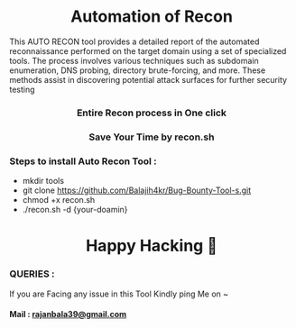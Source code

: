 <h1 align="center">Automation of  Recon</h1>

 This AUTO RECON tool provides a detailed report of the automated reconnaissance performed on the target
 domain using a set of specialized tools. The process involves various techniques such as
 subdomain enumeration, DNS probing, directory brute-forcing, and more. These methods assist in
 discovering potential attack surfaces for further security testing

 <h3 align="center">Entire Recon process in One click</h3>
 <h3 align="center">Save Your Time by recon.sh</h3>

 
 
 ### Steps to install Auto Recon Tool :
- mkdir tools
- git clone https://github.com/Balajih4kr/Bug-Bounty-Tool-s.git
- chmod +x recon.sh
- ./recon.sh -d {your-doamin}

<h1 align="Center">Happy Hacking 👋</h1>

### QUERIES :
<p>If you are Facing any issue in this Tool Kindly ping Me on ~</p>

#### Mail : rajanbala39@gmail.com

